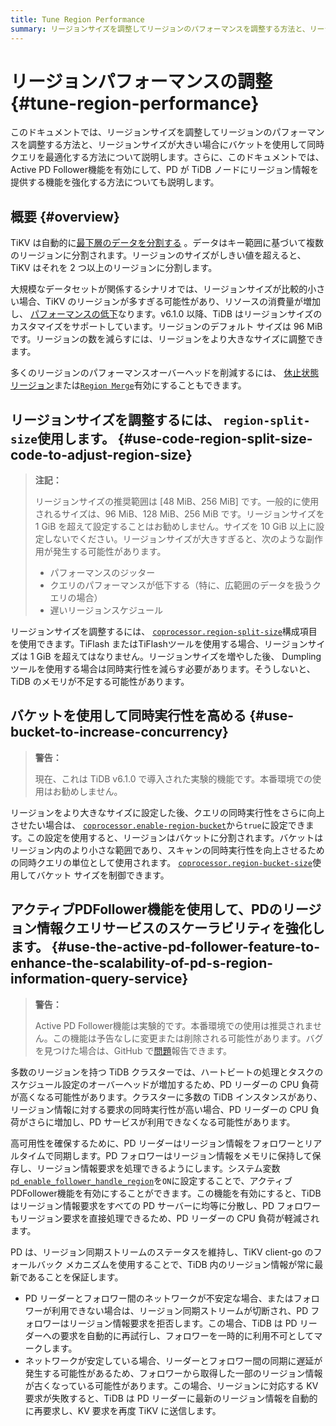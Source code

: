 ```yaml
---
title: Tune Region Performance
summary: リージョンサイズを調整してリージョンのパフォーマンスを調整する方法と、リージョンサイズが大きい場合にバケットを使用して同時クエリを最適化する方法を学習します。
---
```


# リージョンパフォーマンスの調整 {#tune-region-performance}

このドキュメントでは、リージョンサイズを調整してリージョンのパフォーマンスを調整する方法と、リージョンサイズが大きい場合にバケットを使用して同時クエリを最適化する方法について説明します。さらに、このドキュメントでは、Active PD Follower機能を有効にして、PD が TiDB ノードにリージョン情報を提供する機能を強化する方法についても説明します。

## 概要 {#overview}

TiKV は自動的に[最下層のデータを分割する](/best-practices/tidb-best-practices.md#data-sharding) 。データはキー範囲に基づいて複数のリージョンに分割されます。リージョンのサイズがしきい値を超えると、TiKV はそれを 2 つ以上のリージョンに分割します。

大規模なデータセットが関係するシナリオでは、リージョンサイズが比較的小さい場合、TiKV のリージョンが多すぎる可能性があり、リソースの消費量が増加し、 [パフォーマンスの低下](/best-practices/massive-regions-best-practices.md#performance-problem)なります。v6.1.0 以降、TiDB はリージョンサイズのカスタマイズをサポートしています。リージョンのデフォルト サイズは 96 MiB です。リージョンの数を減らすには、リージョンをより大きなサイズに調整できます。

多くのリージョンのパフォーマンスオーバーヘッドを削減するには、 [休止状態リージョン](/best-practices/massive-regions-best-practices.md#method-4-increase-the-number-of-tikv-instances)または[`Region Merge`](/best-practices/massive-regions-best-practices.md#method-5-adjust-raft-base-tick-interval)有効にすることもできます。

## リージョンサイズを調整するには、 <code>region-split-size</code>使用します。 {#use-code-region-split-size-code-to-adjust-region-size}

> **注記：**
>
> リージョンサイズの推奨範囲は [48 MiB、256 MiB] です。一般的に使用されるサイズは、96 MiB、128 MiB、256 MiB です。リージョンサイズを 1 GiB を超えて設定することはお勧めしません。サイズを 10 GiB 以上に設定しないでください。リージョンサイズが大きすぎると、次のような副作用が発生する可能性があります。
>
> -   パフォーマンスのジッター
> -   クエリのパフォーマンスが低下する（特に、広範囲のデータを扱うクエリの場合）
> -   遅いリージョンスケジュール

リージョンサイズを調整するには、 [`coprocessor.region-split-size`](/tikv-configuration-file.md#region-split-size)構成項目を使用できます。TiFlash またはTiFlashツールを使用する場合、リージョンサイズは 1 GiB を超えてはなりません。リージョンサイズを増やした後、 Dumplingツールを使用する場合は同時実行性を減らす必要があります。そうしないと、TiDB のメモリが不足する可能性があります。

## バケットを使用して同時実行性を高める {#use-bucket-to-increase-concurrency}

> **警告：**
>
> 現在、これは TiDB v6.1.0 で導入された実験的機能です。本番環境での使用はお勧めしません。

リージョンをより大きなサイズに設定した後、クエリの同時実行性をさらに向上させたい場合は、 [`coprocessor.enable-region-bucket`](/tikv-configuration-file.md#enable-region-bucket-new-in-v610)から`true`に設定できます。この設定を使用すると、リージョンはバケットに分割されます。バケットはリージョン内のより小さな範囲であり、スキャンの同時実行性を向上させるための同時クエリの単位として使用されます。 [`coprocessor.region-bucket-size`](/tikv-configuration-file.md#region-bucket-size-new-in-v610)使用してバケット サイズを制御できます。

## アクティブPDFollower機能を使用して、PDのリージョン情報クエリサービスのスケーラビリティを強化します。 {#use-the-active-pd-follower-feature-to-enhance-the-scalability-of-pd-s-region-information-query-service}

> **警告：**
>
> Active PD Follower機能は実験的です。本番環境での使用は推奨されません。この機能は予告なしに変更または削除される可能性があります。バグを見つけた場合は、GitHub で[問題](https://github.com/pingcap/tidb/issues)報告できます。

多数のリージョンを持つ TiDB クラスターでは、ハートビートの処理とタスクのスケジュール設定のオーバーヘッドが増加するため、PD リーダーの CPU 負荷が高くなる可能性があります。クラスターに多数の TiDB インスタンスがあり、リージョン情報に対する要求の同時実行性が高い場合、PD リーダーの CPU 負荷がさらに増加し​​、PD サービスが利用できなくなる可能性があります。

高可用性を確保するために、PD リーダーはリージョン情報をフォロワーとリアルタイムで同期します。PD フォロワーはリージョン情報をメモリに保持して保存し、リージョン情報要求を処理できるようにします。システム変数[`pd_enable_follower_handle_region`](/system-variables.md#pd_enable_follower_handle_region-new-in-v760)を`ON`に設定することで、アクティブ PDFollower機能を有効にすることができます。この機能を有効にすると、TiDB はリージョン情報要求をすべての PD サーバーに均等に分散し、PD フォロワーもリージョン要求を直接処理できるため、PD リーダーの CPU 負荷が軽減されます。

PD は、リージョン同期ストリームのステータスを維持し、TiKV client-go のフォールバック メカニズムを使用することで、TiDB 内のリージョン情報が常に最新であることを保証します。

-   PD リーダーとフォロワー間のネットワークが不安定な場合、またはフォロワーが利用できない場合は、リージョン同期ストリームが切断され、PD フォロワーはリージョン情報要求を拒否します。この場合、TiDB は PD リーダーへの要求を自動的に再試行し、フォロワーを一時的に利用不可としてマークします。
-   ネットワークが安定している場合、リーダーとフォロワー間の同期に遅延が発生する可能性があるため、フォロワーから取得した一部のリージョン情報が古くなっている可能性があります。この場合、リージョンに対応する KV 要求が失敗すると、TiDB は PD リーダーに最新のリージョン情報を自動的に再要求し、KV 要求を再度 TiKV に送信します。
